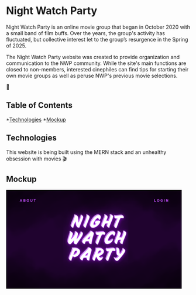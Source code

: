 # Night Watch Party
Night Watch Party is an online movie group that began in October 2020 with a small band of film buffs. Over the years, the group's activity has fluctuated, but collective interest let to the group’s resurgence in the Spring of 2025.

The Night Watch Party website was created to provide organization and communication to the NWP community. While the site's main functions are closed to non-members, interested cinephiles can find tips for starting their own movie groups as well as peruse NWP's previous movie selections. 

🍿

## Table of Contents

*[Technologies](#technologies)
*[Mockup](#mockup)

## Technologies

This website is being built using the MERN stack and an unhealthy obsession with movies 🎬 

## Mockup

<img src="./client/src/assets/images/mockup.png" width="480" height="270" alt="Night Watch Party Website Mockup"/>


